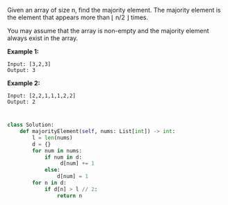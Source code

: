 Given an array of size n, find the majority element. The majority element is the element that appears more than ⌊ n/2 ⌋ times.

You may assume that the array is non-empty and the majority element always exist in the array.

**Example 1:**
```
Input: [3,2,3]
Output: 3
```
**Example 2:**
```
Input: [2,2,1,1,1,2,2]
Output: 2
```
#
```python
class Solution:
    def majorityElement(self, nums: List[int]) -> int:
        l = len(nums)
        d = {}
        for num in nums:
            if num in d:
                 d[num] += 1
            else:
                d[num] = 1
        for n in d:
            if d[n] > l // 2:
                return n
```